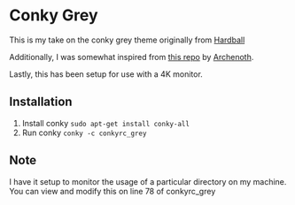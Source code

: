 # Conky Grey
This is my take on the conky grey theme originally from [Hardball](https://www.gnome-look.org/content/show.php/?content=137272_)

Additionally, I was somewhat inspired from [this repo](https://github.com/Archenoth/Conky-Grey-Modified) by [Archenoth](https://github.com/Archenoth). 

Lastly, this has been setup for use with a 4K monitor. 

## Installation

1. Install conky
```sudo apt-get install conky-all```
2. Run conky
```conky -c conkyrc_grey```

## Note

I have it setup to monitor the usage of a particular directory on my machine. You can view and modify this on line 78 of conkyrc_grey